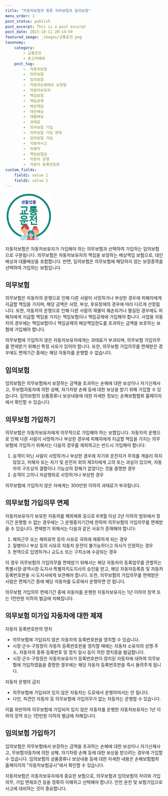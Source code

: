 ```yaml
---
title: "자동차보험의 종류 의무보험과 임의보험"
menu_order: 1
post_status: publish
post_excerpt: This is a post excerpt
post_date: 2023-10-11 20:14:59
featured_image: _images/교통운전.png
taxonomy:
    category:
        - 교통운전
        - 중고차매매
    post_tag:
        -  자동차보험
        -  의무보험
        -  임의보험
        -  자동차손해배상 보장법
        -  자동차보유자
        -  책임보험
        -  책임공제
        -  배상책임
        -  대인배상
        -  대물배상
        -  과태료
        -  의무보험 가입
        -  의무보험 가입 면제
        -  임의보험 가입
        -  자동차사고
        -  피해자
        -  책임보험금
        -  자동차 운행
        -  자동차 등록번호판
custom_fields:
    field1: value 1
    field2: value 2
---
```


![교통운전](/_images/교통운전.png)

자동차보험은 자동차보유자가 가입해야 하는 의무보험과 선택하여 가입하는 임의보험으로 구분됩니다. 의무보험은 자동차보유자의 책임을 보장하는 배상책임 보험으로, 대인배상과 대물배상을 포함합니다. 반면, 임의보험은 의무보험에 해당하지 않는 보장종목을 선택하여 가입하는 보험입니다.

## 의무보험

의무보험은 자동차의 운행으로 인해 다른 사람이 사망하거나 부상한 경우에 피해자에게 지급할 책임을 가지며, 해당 금액은 사망, 부상, 후유장애의 경우에 따라 다르게 산정됩니다. 또한, 자동차의 운행으로 인해 다른 사람의 재물이 훼손되거나 멸실된 경우에도 피해자에게 지급할 책임을 가지는 책임보험이나 책임공제에 가입해야 합니다. 사업용 자동차의 경우에는 책임보험이나 책임공제의 배상책임한도를 초과하는 금액을 보호하는 보험에 가입해야 합니다.

의무보험에 가입하지 않은 자동차보유자에게는 과태료가 부과되며, 의무보험 가입의무를 면제받기 위해선 특정 사유가 있어야 합니다. 또한, 의무보험 가입의무를 면제받은 경우에도 면제기간 중에는 해당 자동차를 운행할 수 없습니다.

## 임의보험

임의보험은 의무보험에서 보장하는 금액을 초과하는 손해에 대한 보상이나 자기신체사고, 무보험자동차에 의한 상해, 자기차량 손해 등에 대한 보상을 받기 위해 가입할 수 있습니다. 임의보험의 상품종류나 보상내용에 대한 자세한 정보는 손해보험협회 홈페이지에서 확인할 수 있습니다.

## 의무보험 가입하기

의무보험은 자동차보유자에게 의무적으로 가입해야 하는 보험입니다. 자동차의 운행으로 인해 다른 사람이 사망하거나 부상한 경우에 피해자에게 지급할 책임을 가지는 의무보험에 가입하기 위해서는 다음의 경우를 제외하고는 반드시 가입해야 합니다:

1. 승객이 아닌 사람이 사망하거나 부상한 경우에 자기와 운전자가 주의를 게을리 하지 않았고, 피해자 또는 자기 및 운전자 외의 제3자에게 고의 또는 과실이 있으며, 자동차의 구조상의 결함이나 기능상의 장해가 없었다는 것을 증명한 경우
2. 승객이 고의나 자살행위로 사망하거나 부상한 경우

의무보험에 가입하지 않은 자에게는 300만원 이하의 과태료가 부과됩니다.

## 의무보험 가입의무 면제

자동차보유자가 보유한 자동차를 해외체류 등으로 6개월 이상 2년 이하의 범위에서 장기간 운행할 수 없는 경우에는 그 운행중지기간에 한하여 의무보험의 가입의무를 면제받을 수 있습니다. 면제받기 위해서는 다음과 같은 사유가 존재해야 합니다:

1. 해외근무 또는 해외유학 등의 사유로 국외에 체류하게 되는 경우
2. 질병이나 부상 등의 사유로 자동차 운전이 불가능하다고 의사가 인정하는 경우
3. 현역으로 입영하거나 교도소 또는 구치소에 수감되는 경우

이 경우 의무보험의 가입의무를 면제받기 위해서는 해당 자동차의 등록업무를 관할하는 특별시장·광역시장·도지사·특별자치도지사의 승인을 받고, 해당 자동차등록증 및 자동차등록번호판을 시·도지사에게 보관해야 합니다. 또한, 의무보험의 가입의무를 면제받은 사람은 면제기간 중에 해당 자동차를 도로에서 운행하면 안 됩니다.

의무보험 가입의무 면제기간 중에 자동차를 운행한 자동차보유자는 1년 이하의 징역 또는 1천만원 이하의 벌금에 처해집니다.

## 의무보험 미가입 자동차에 대한 제재

자동차 등록번호판의 영치
- 의무보험에 가입되지 않은 자동차의 등록번호판을 영치할 수 있습니다.
- 시장·군수·구청장이 자동차 등록번호판을 영치할 때에는 자동차 소유자의 성명·주소, 자동차의 종류·등록번호 및 영치 일시 등이 적힌 영치증을 발급합니다.
- 시장·군수·구청장은 자동차보유자가 등록번호판이 영치된 자동차에 대하여 의무보험에 가입하였음을 증명한 경우에는 해당 자동차 등록번호판을 즉시 돌려주게 됩니다.

자동차 운행의 금지
- 의무보험에 가입되어 있지 않은 자동차는 도로에서 운행하여서는 안 됩니다.
- 다만, 피견인 자동차 등 의무보험에 가입의무가 없는 자동차는 운행할 수 있습니다.

이를 위반하여 의무보험에 가입되어 있지 않은 자동차를 운행한 자동차보유자는 1년 이하의 징역 또는 1천만원 이하의 벌금에 처해집니다.

## 임의보험 가입하기

임의보험은 의무보험에서 보장하는 금액을 초과하는 손해에 대한 보상이나 자기신체사고, 무보험자동차에 의한 상해, 자기차량 손해 등에 대한 보상을 받으려는 경우에 가입할 수 있습니다. 임의보험의 상품종류나 보상내용 등에 대한 자세한 내용은 손해보험협회 홈페이지의 "자동차보험공시"에서 확인할 수 있습니다.

자동차보험은 자동차보유자에게 중요한 보험으로, 의무보험과 임의보험의 차이와 가입의무, 가입 면제조건 등을 정확히 이해하고 선택해야 합니다. 안전 운전 및 보험가입으로 사고에 대비하는 것이 중요합니다.

